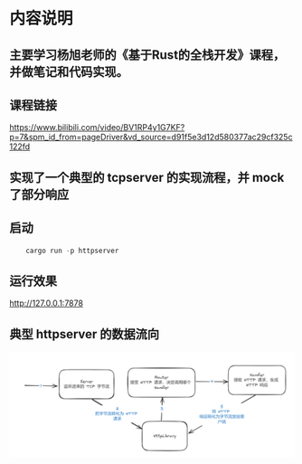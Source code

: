 # 内容说明
## 主要学习杨旭老师的《基于Rust的全栈开发》课程，并做笔记和代码实现。

## 课程链接
https://www.bilibili.com/video/BV1RP4y1G7KF?p=7&spm_id_from=pageDriver&vd_source=d91f5e3d12d580377ac29cf325c122fd

## 实现了一个典型的 tcpserver 的实现流程，并 mock 了部分响应

## 启动
```Rust
    cargo run -p httpserver
```

## 运行效果
http://127.0.0.1:7878

## 典型 httpserver 的数据流向
![alt text](image.png)
